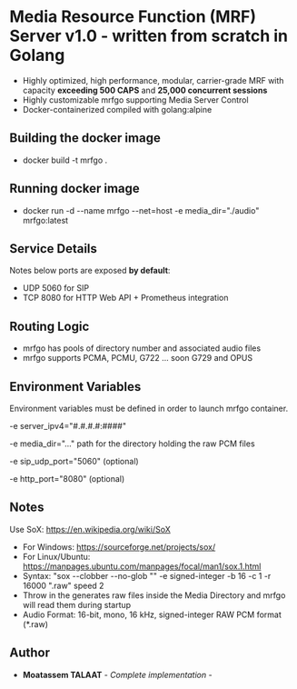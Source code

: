 # Media Resource Function (MRF) Server v1.0 - written from scratch in Golang

- Highly optimized, high performance, modular, carrier-grade MRF with capacity **exceeding 500 CAPS** and **25,000 concurrent sessions**
- Highly customizable mrfgo supporting Media Server Control
- Docker-containerized compiled with golang:alpine

## Building the docker image

- docker build -t mrfgo .

## Running docker image

- docker run -d --name mrfgo --net=host -e media_dir="./audio" mrfgo:latest

## Service Details

Notes below ports are exposed **by default**:

- UDP 5060 for SIP
- TCP 8080 for HTTP Web API + Prometheus integration

## Routing Logic

- mrfgo has pools of directory number and associated audio files
- mrfgo supports PCMA, PCMU, G722 ... soon G729 and OPUS

## Environment Variables

Environment variables must be defined in order to launch mrfgo container.

-e server_ipv4="#.#.#.#:####"

-e media_dir="..." path for the directory holding the raw PCM files

-e sip_udp_port="5060" (optional)

-e http_port="8080" (optional)

## Notes

Use SoX: https://en.wikipedia.org/wiki/SoX

- For Windows: https://sourceforge.net/projects/sox/
- For Linux/Ubuntu: https://manpages.ubuntu.com/manpages/focal/man1/sox.1.html
- Syntax: "sox --clobber --no-glob "<audiofile>" -e signed-integer -b 16 -c 1 -r 16000 "<audiofile>.raw" speed 2
- Throw in the generates raw files inside the Media Directory and mrfgo will read them during startup
- Audio Format: 16-bit, mono, 16 kHz, signed-integer RAW PCM format (\*.raw)

## Author

- **Moatassem TALAAT** - _Complete implementation_ -
